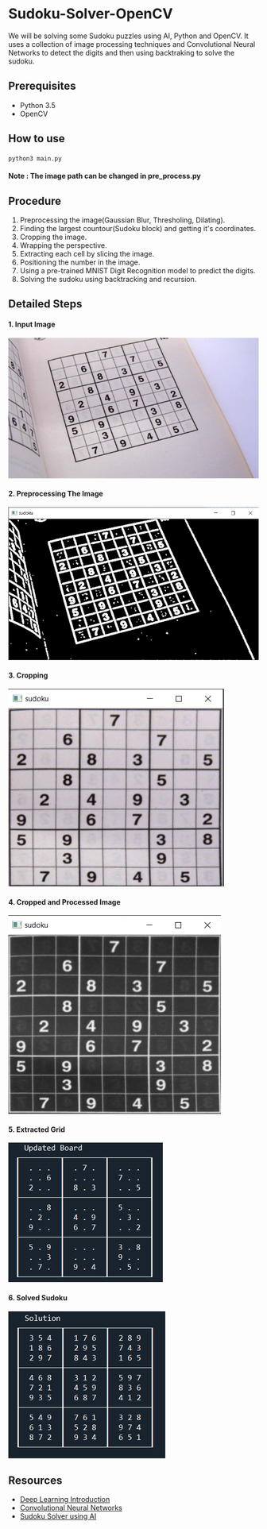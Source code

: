 # Sudoku-Solver-OpenCV
We will be solving some Sudoku puzzles using AI, Python and OpenCV. It uses a collection of image processing techniques and Convolutional Neural Networks to detect the digits and then using backtraking to solve the sudoku.

## Prerequisites
* Python 3.5
* OpenCV

## How to use
``python3 main.py``
#### Note : The image path can be changed in pre_process.py

## Procedure
1. Preprocessing the image(Gaussian Blur, Thresholing, Dilating).
2. Finding the largest countour(Sudoku block) and getting it's coordinates.
3. Cropping the image.
4. Wrapping the perspective.
5. Extracting each cell by slicing the image.
6. Positioning the number in the image.
7. Using a pre-trained MNIST Digit Recognition model to predict the digits.
8. Solving the sudoku using backtracking  and recursion.

## Detailed Steps
#### 1. Input Image
![](images/sudoku2.jpeg)

#### 2. Preprocessing The Image
![](images/pp.png)

#### 3. Cropping
![](images/crop.png)

#### 4. Cropped and Processed Image
![](images/crop_processed.png)

#### 5. Extracted Grid
![](images/board.png)

#### 6. Solved Sudoku
![](images/solution.png)

## Resources
* [Deep Learning Introduction](https://www.forbes.com/sites/bernardmarr/2018/10/01/what-is-deep-learning-ai-a-simple-guide-with-8-practical-examples/?sh=3c88e45c8d4b)
* [Convolutional Neural Networks](https://towardsdatascience.com/a-comprehensive-guide-to-convolutional-neural-networks-the-eli5-way-3bd2b1164a53)
* [Sudoku Solver using AI](https://aakashjhawar.medium.com/sudoku-solver-using-opencv-and-dl-part-1-490f08701179)
